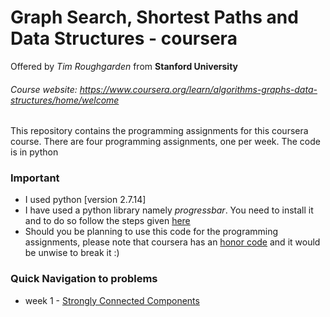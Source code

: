 # Graph Search, Shortest Paths and Data Structures - coursera
Offered by *Tim Roughgarden* from **Stanford University**
###### Course website: https://www.coursera.org/learn/algorithms-graphs-data-structures/home/welcome

This repository contains the programming assignments for this coursera course. There are four programming assignments, one per week. The code is in python

### Important

* I used python [version 2.7.14]
* I have used a python library namely *progressbar*. You need to install it and to do so follow the steps given [here](http://progressbar-2.readthedocs.io/en/latest/installation.html, "ProgressBar installation guide")
* Should you be planning to use this code for the programming assignments, please note that coursera has an [honor code](https://learner.coursera.help/hc/en-us/articles/209818863-Coursera-Honor-Code, "coursera honor code") and it would be unwise to break it :)

### Quick Navigation to problems

* week 1 - [Strongly Connected Components](https://github.com/arnabsanyal/agds/tree/master/week1, "Programming Assignment #1")